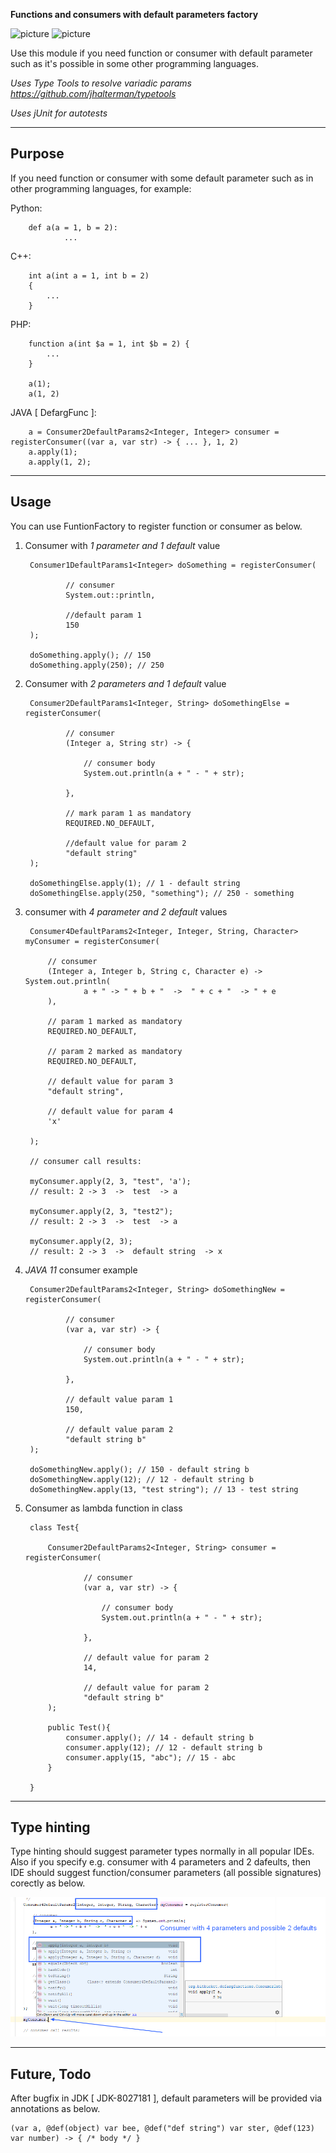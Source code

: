 **Functions and consumers with default parameters factory**

![picture](https://img.shields.io/badge/Java-11.0.1-brightgreen.svg)
![picture](https://img.shields.io/badge/junit-4.12-green.svg)

Use this module if you need function or consumer with default parameter such as it's possible in some other programming languages.

*Uses Type Tools to resolve variadic params https://github.com/jhalterman/typetools*

*Uses jUnit for autotests*

---

## Purpose

If you need function or consumer with some default parameter such as in other programming languages, for example:

Python:

        def a(a = 1, b = 2):
                ...
        

C++:

        int a(int a = 1, int b = 2) 
        { 
            ...
        } 


PHP:


		function a(int $a = 1, int $b = 2) { 
			... 
		}

		a(1);
		a(1, 2)
		
	
JAVA [ DefargFunc ]:


		a = Consumer2DefaultParams2<Integer, Integer> consumer = registerConsumer((var a, var str) -> { ... }, 1, 2)
		a.apply(1);
		a.apply(1, 2);
		

---

## Usage

You can use FuntionFactory to register function or consumer as below.

1. Consumer with *1 parameter and 1 default* value

		Consumer1DefaultParams1<Integer> doSomething = registerConsumer(

                // consumer
                System.out::println,

                //default param 1
                150
        );

        doSomething.apply(); // 150
        doSomething.apply(250); // 250
		




2. Consumer with *2 parameters and 1 default* value

		Consumer2DefaultParams1<Integer, String> doSomethingElse = registerConsumer(

                // consumer
                (Integer a, String str) -> {

                    // consumer body
                    System.out.println(a + " - " + str);

                },

                // mark param 1 as mandatory
                REQUIRED.NO_DEFAULT,

                //default value for param 2
                "default string"
        );

        doSomethingElse.apply(1); // 1 - default string
        doSomethingElse.apply(250, "something"); // 250 - something
		



3. consumer with *4 parameter and 2 default* values

		Consumer4DefaultParams2<Integer, Integer, String, Character> myConsumer = registerConsumer(

            // consumer
            (Integer a, Integer b, String c, Character e) -> System.out.println(
                    a + " -> " + b + "  ->  " + c + "  -> " + e
            ),

            // param 1 marked as mandatory
            REQUIRED.NO_DEFAULT,

            // param 2 marked as mandatory
            REQUIRED.NO_DEFAULT,

            // default value for param 3
            "default string",

            // default value for param 4
            'x'

        );

        // consumer call results:

        myConsumer.apply(2, 3, "test", 'a');
        // result: 2 -> 3  ->  test  -> a

        myConsumer.apply(2, 3, "test2");
        // result: 2 -> 3  ->  test  -> a

        myConsumer.apply(2, 3);
        // result: 2 -> 3  ->  default string  -> x
		




4. *JAVA 11* consumer example

		Consumer2DefaultParams2<Integer, String> doSomethingNew = registerConsumer(

                // consumer
                (var a, var str) -> {

                    // consumer body
                    System.out.println(a + " - " + str);

                },

                // default value param 1
                150,

                // default value param 2
                "default string b"
        );

        doSomethingNew.apply(); // 150 - default string b
        doSomethingNew.apply(12); // 12 - default string b
        doSomethingNew.apply(13, "test string"); // 13 - test string
		
		
		
		

		
5. Consumer as lambda function in class

		class Test{

            Consumer2DefaultParams2<Integer, String> consumer = registerConsumer(

                    // consumer
                    (var a, var str) -> {

                        // consumer body
                        System.out.println(a + " - " + str);

                    },

                    // default value for param 2
                    14,

                    // default value for param 2
                    "default string b"
            );

            public Test(){
                consumer.apply(); // 14 - default string b
                consumer.apply(12); // 12 - default string b
                consumer.apply(15, "abc"); // 15 - abc
            }

        }
		




---


## Type hinting

Type hinting should suggest parameter types normally in all popular IDEs. Also if you specify e.g. consumer with 4 parameters and 2 dafeults, then IDE 
should suggest function/consumer parameters (all possible signatures) corectly as below.

![picture](images/type-hinting.png)


---

## Future, Todo

After bugfix in JDK [ JDK-8027181 ], default parameters will be provided via annotations as below.


	(var a, @def(object) var bee, @def("def string") var ster, @def(123) var number) -> { /* body */ }

